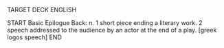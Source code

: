 TARGET DECK
ENGLISH

START
Basic
Epilogue
Back: n. 1 short piece ending a literary work. 2 speech addressed to the audience by an actor at the end of a play. [greek logos speech]
END
